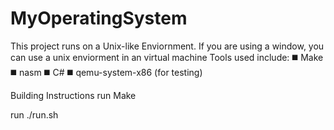 # MyOperatingSystem
This project runs on a Unix-like Enviornment. If you are using a window, you can use a unix enviorment in an virtual machine
Tools used include:
        ◼️ Make
        ◼️ nasm
        ◼️ C#
        ◼️ qemu-system-x86 (for testing)

Building Instructions
   run Make

   run ./run.sh
